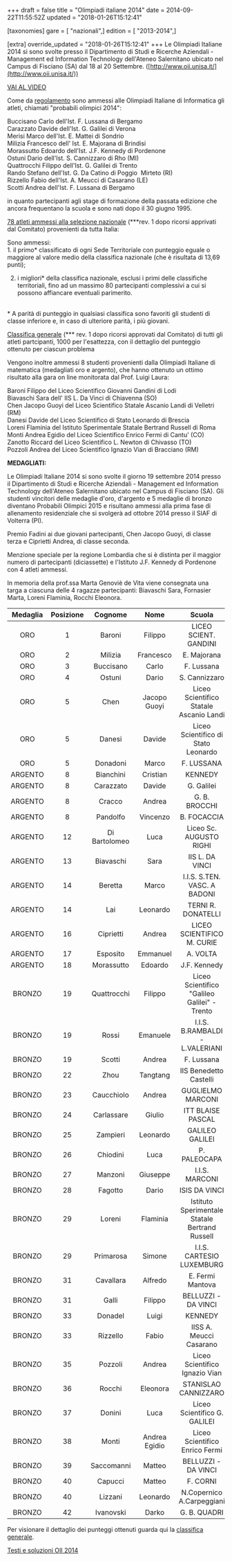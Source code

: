 +++
draft = false
title = "Olimpiadi italiane 2014"
date = 2014-09-22T11:55:52Z
updated = "2018-01-26T15:12:41"

[taxonomies]
gare = [ "nazionali",]
edition = [ "2013-2014",]

[extra]
override_updated = "2018-01-26T15:12:41"
+++
Le Olimpiadi Italiane 2014 si sono svolte presso il Dipartimento di Studi e Ricerche Aziendali - Management ed Information Technology dell'Ateneo Salernitano ubicato nel Campus di Fisciano (SA) dal 18 al 20 Settembre. ([http://www.oii.unisa.it/](http://www.oii.unisa.it/))

[VAI AL VIDEO](https://www.youtube.com/watch?v=THyTqDB2r7Y)

Come da [regolamento](/oldsite/142/OII-Reg_%20Sel_%20Naz_%202014.pdf) sono ammessi alle Olimpiadi Italiane di Informatica gli atleti, chiamati "probabili olimpici 2014":

Buccisano Carlo dell'Ist. F. Lussana di Bergamo<br/> Carazzato Davide dell'Ist. G. Galilei di Verona<br/> Merisi Marco dell'Ist. E. Mattei di Sondrio<br/> Milizia Francesco dell' Ist. E. Majorana di Brindisi<br/> Morassutto Edoardo dell'Ist. J.F. Kennedy di Pordenone<br/> Ostuni Dario dell'Ist. S. Cannizzaro di Rho (MI)<br/> Quattrocchi Filippo dell'Ist. G. Galilei di Trento<br/> Rando Stefano dell'Ist. G. Da Catino di Poggio  Mirteto (RI)<br/> Rizzello Fabio dell'Ist. A. Meucci di Casarano (LE)<br/> Scotti Andrea dell'Ist. F. Lussana di Bergamo

in quanto partecipanti agli stage di formazione della passata edizione che ancora frequentano la scuola e sono nati dopo il 30 giugno 1995.

[78 atleti ammessi alla selezione nazionale](/oldsite/142/ammessi%20pubblicata_rev_1.pdf) (\*\*\*rev. 1 dopo ricorsi apprivati dal Comitato) provenienti da tutta Italia:

Sono ammessi:<br/> 1. il primo\* classificato di ogni Sede Territoriale con punteggio eguale o maggiore al valore medio della classifica nazionale (che è risultata di 13,69 punti);

2. i migliori\* della classifica nazionale, esclusi i primi delle classifiche territoriali, fino ad un massimo 80 partecipanti complessivi a cui si possono affiancare eventuali parimerito.

<br/> \* A parità di punteggio in qualsiasi classifica sono favoriti gli studenti di classe inferiore e, in caso di ulteriore parità, i più giovani.

[Classifica generale](/oldsite/142/partecipanti_generale%20terr_%20aprile%202014.pdf) (\*\*\* rev. 1 dopo ricorsi approvati dal Comitato) di tutti gli atleti partcipanti, 1000 per l'esattezza, con il dettaglio del punteggio ottenuto per ciascun problema

Vengono inoltre ammessi 8 studenti provenienti dalla Olimpiadi Italiane di matematica (medagliati oro e argento), che hanno ottenuto un ottimo risultato alla gara on line monitorata dal Prof. Luigi Laura:

Baroni Filippo del Liceo Scientifico Giovanni Gandini di Lodi<br/> Biavaschi Sara dell' IIS L. Da Vinci di Chiavenna (SO)<br/> Chen Jacopo Guoyi del Liceo Scientifico Statale Ascanio Landi di Velletri (RM)<br/> Danesi Davide del Liceo Scientifico di Stato Leonardo di Brescia<br/> Loreni Flaminia del Istituto Sperimentale Statale Bertrand Russell di Roma<br/> Monti Andrea Egidio del Liceo Scientifico Enrico Fermi di Cantu' (CO)<br/> Zanotto Riccard del Liceo Scientifico L. Newton di Chivasso (TO)<br/> Pozzoli Andrea del Liceo Scientifico Ignazio Vian di Bracciano (RM)

**MEDAGLIATI:**

Le Olimpiadi Italiane 2014 si sono svolte il giorno 19 settembre 2014 presso il Dipartimento di Studi e Ricerche Aziendali - Management ed Information Technology dell'Ateneo Salernitano ubicato nel Campus di Fisciano (SA). Gli studenti vincitori delle medaglie d'oro, d'argento e 5 medaglie di bronzo diventano Probabili Olimpici 2015 e risultano ammessi alla prima fase di allenamento residenziale che si svolgerà ad ottobre 2014 presso il SIAF di Volterra (PI).

Premio Fadini ai due giovani partecipanti, Chen Jacopo Guoyi, di classe terza e Ciprietti Andrea, di classe seconda.

Menzione speciale per la regione Lombardia che si è distinta per il maggior numero di partecipanti (diciassette) e l'Istituto J.F. Kennedy di Pordenone con 4 atleti ammessi.

In memoria della prof.ssa Marta Genoviè de Vita viene consegnata una targa a ciascuna delle 4 ragazze partecipanti: Biavaschi Sara, Fornasier Marta, Loreni Flaminia, Rocchi Eleonora.

| **Medaglia** | **Posizione** |  **Cognome**  |   **Nome**    |                   **Scuola**                   |     **Città**      | **Classe** |
| :----------: | :-----------: | :-----------: | :-----------: | :--------------------------------------------: | :----------------: | :--------: |
|     ORO      |       1       |    Baroni     |    Filippo    |             LICEO SCIENT. GANDINI              |        LODI        |     IV     |
|     ORO      |       2       |    Milizia    |   Francesco   |                  E. Majorana                   |      Brindisi      |     V      |
|     ORO      |       3       |   Buccisano   |     Carlo     |                   F. Lussana                   |      Bergamo       |     IV     |
|     ORO      |       4       |    Ostuni     |     Dario     |                 S. Cannizzaro                  |        Rho         |     V      |
|     ORO      |       5       |     Chen      | Jacopo Guoyi  |    Liceo Scientifico Statale Ascanio Landi     |   Velletri (RM)    |    III     |
|     ORO      |       5       |    Danesi     |    Davide     |      Liceo Scientifico di Stato Leonardo       |      Brescia       |     V      |
|     ORO      |       5       |   Donadoni    |     Marco     |                   F. LUSSANA                   |      BERGAMO       |     IV     |
|   ARGENTO    |       8       |   Bianchini   |   Cristian    |                    KENNEDY                     |     PORDENONE      |    III     |
|   ARGENTO    |       8       |   Carazzato   |    Davide     |                   G. Galilei                   |       Verona       |     V      |
|   ARGENTO    |       8       |    Cracco     |    Andrea     |                 G. B. BROCCHI                  | BASSANO DEL GRAPPA |     V      |
|   ARGENTO    |       8       |   Pandolfo    |   Vincenzo    |                  B. FOCACCIA                   |      SALERNO       |     V      |
|   ARGENTO    |      12       | Di Bartolomeo |     Luca      |            Liceo Sc. AUGUSTO RIGHI             |        ROMA        |     V      |
|   ARGENTO    |      13       |   Biavaschi   |     Sara      |                IIS L. DA VINCI                 |   CHIAVENNA (SO)   |     V      |
|   ARGENTO    |      14       |    Beretta    |     Marco     |          I.I.S. S.TEN. VASC. A BADONI          |       LECCO        |     V      |
|   ARGENTO    |      14       |      Lai      |   Leonardo    |               TERNI R. DONATELLI               |       TERNI        |     V      |
|   ARGENTO    |      16       |   Ciprietti   |    Andrea     |           LICEO SCIENTIFICO M. CURIE           |     GIULIANOVA     |     II     |
|   ARGENTO    |      17       |   Esposito    |   Emmanuel    |                    A. VOLTA                    |        LODI        |     IV     |
|   ARGENTO    |      18       |  Morassutto   |    Edoardo    |                  J.F. Kennedy                  |     Pordenone      |     IV     |
|    BRONZO    |      19       |  Quattrocchi  |    Filippo    |  Liceo Scientifico "Galileo Galilei" - Trento  |       Trento       |     IV     |
|    BRONZO    |      19       |     Rossi     |   Emanuele    |        I.I.S. B.RAMBALDI - L.VALERIANI         |       IMOLA        |     V      |
|    BRONZO    |      19       |    Scotti     |    Andrea     |                   F. Lussana                   |      Bergamo       |     V      |
|    BRONZO    |      22       |     Zhou      |   Tangtang    |             IIS Benedetto Castelli             |      BRESCIA       |     V      |
|    BRONZO    |      23       |  Caucchiolo   |    Andrea     |               GUGLIELMO MARCONI                |       VERONA       |     V      |
|    BRONZO    |      24       |  Carlassare   |    Giulio     |               ITT BLAISE PASCAL                |       CESENA       |    III     |
|    BRONZO    |      25       |   Zampieri    |   Leonardo    |                GALILEO GALILEI                 |        DOLO        |     IV     |
|    BRONZO    |      26       |   Chiodini    |     Luca      |                  P. PALEOCAPA                  |      BERGAMO       |     V      |
|    BRONZO    |      27       |    Manzoni    |   Giuseppe    |                 I.I.S. MARCONI                 |      DALMINE       |     IV     |
|    BRONZO    |      28       |    Fagotto    |     Dario     |                 ISIS DA VINCI                  |    PORTOGRUARO     |     V      |
|    BRONZO    |      29       |    Loreni     |   Flaminia    | Istituto Sperimentale Statale Bertrand Russell |        Roma        |     V      |
|    BRONZO    |      29       |   Primarosa   |    Simone     |           I.I.S. CARTESIO LUXEMBURG            |        ROMA        |     IV     |
|    BRONZO    |      31       |   Cavallara   |    Alfredo    |                E. Fermi Mantova                |      MANTOVA       |     V      |
|    BRONZO    |      31       |     Galli     |    Filippo    |              BELLUZZI - DA VINCI               |       RIMINI       |     V      |
|    BRONZO    |      33       |    Donadel    |     Luigi     |                    KENNEDY                     |     PORDENONE      |     IV     |
|    BRONZO    |      33       |   Rizzello    |     Fabio     |            IISS A. Meucci Casarano             |      Casarano      |     V      |
|    BRONZO    |      35       |    Pozzoli    |    Andrea     |         Liceo Scientifico Ignazio Vian         |   Bracciano (RM)   |     V      |
|    BRONZO    |      36       |    Rocchi     |   Eleonora    |              STANISLAO CANNIZZARO              |     COLLEFERRO     |     V      |
|    BRONZO    |      37       |    Donini     |     Luca      |          Liceo Scientifico G. GALILEI          |       TRENTO       |     V      |
|    BRONZO    |      38       |     Monti     | Andrea Egidio |         Liceo Scientifico Enrico Fermi         |    Cantu' (CO)     |     IV     |
|    BRONZO    |      39       |  Saccomanni   |    Matteo     |              BELLUZZI - DA VINCI               |       RIMINI       |     V      |
|    BRONZO    |      40       |    Capucci    |    Matteo     |                    F. CORNI                    |       MODENA       |     V      |
|    BRONZO    |      40       |    Lizzani    |   Leonardo    |           N.Copernico A.Carpeggiani            |      FERRARA       |     V      |
|    BRONZO    |      42       |   Ivanovski   |     Darko     |                  G. B. QUADRI                  |      VICENZA       |     IV     |

Per visionare il dettaglio dei punteggi ottenuti guarda qui la [classifica generale](/oldsite/142/classifica_OII2014_con_punteggi.xlsx).

[Testi e soluzioni OII 2014](/oldsite/142/testi%20nazionali.pdf)
